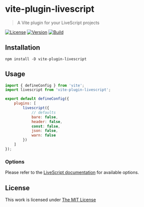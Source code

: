 # vite-plugin-livescript

> A Vite plugin for your LiveScript projects

[![License](https://img.shields.io/github/license/idleberg/vite-plugin-livescript?color=blue&style=for-the-badge)](https://github.com/idleberg/vite-plugin-livescript/blob/main/LICENSE)
[![Version](https://img.shields.io/npm/v/vite-plugin-livescript?style=for-the-badge)](https://www.npmjs.org/package/vite-plugin-livescript)
[![Build](https://img.shields.io/github/actions/workflow/status/idleberg/vite-plugin-livescript/tests.yml?style=for-the-badge)](https://github.com/idleberg/vite-plugin-livescript/actions)

## Installation

`npm install -D vite-plugin-livescript`

## Usage

```js
import { defineConfig } from 'vite';
import livescript from 'vite-plugin-livescript';

export default defineConfig({
    plugins: [
        livescript({
            // defaults
            bare: false,
            header: false,
            const: false,
            json: false,
            warn: false
        })
    ]
});
```

### Options

Please refer to the [LiveScript documentation](https://livescript.net/#usage) for available options.

## License

This work is licensed under [The MIT License](LICENSE)
